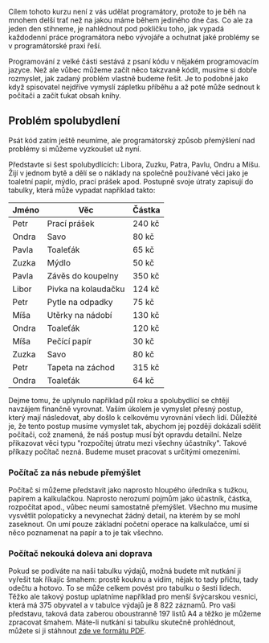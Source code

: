 Cílem tohoto kurzu není z vás udělat programátory, protože to je běh na mnohem
delší trať než na jakou máme během jediného dne čas. Co ale za jeden den
stihneme, je nahlédnout pod pokličku toho, jak vypadá každodenní práce
programátora nebo vývojáře a ochutnat jaké problémy se v programátorské praxi
řeší.

Programování z velké části sestává z psaní kódu v nějakém programovacím
jazyce. Než ale vůbec můžeme začít něco takzvaně kódit, musíme si dobře
rozmyslet, jak zadaný problém vlastně budeme řešit. Je to podobné jako když
spisovatel nejdříve vymyslí zápletku příběhu a až poté může sednout k počítači
a začít ťukat obsah knihy.

## Problém spolubydlení

Psát kód zatím ještě neumíme, ale programátorský způsob přemýšlení nad
problémy si můžeme vyzkoušet už nyní.

Představte si šest spolubydlících: Libora, Zuzku, Patra, Pavlu, Ondru a Míšu.
Žijí v jednom bytě a dělí se o náklady na společně používané věci jako je
toaletní papír, mýdlo, prací prášek apod. Postupně svoje útraty zapisují do
tabulky, která může vypadat například takto:

Jméno | Věc                 | Částka
----- | ------------------- | ------
Petr  | Prací prášek        | 240 kč
Ondra | Savo                | 80 kč
Pavla | Toaleťák            | 65 kč
Zuzka | Mýdlo               | 50 kč
Pavla | Závěs do koupelny   | 350 kč
Libor | Pivka na kolaudačku | 124 kč
Petr  | Pytle na odpadky    | 75 kč
Míša  | Utěrky na nádobí    | 130 kč
Ondra | Toaleťák            | 120 kč
Míša  | Pečící papír        | 30 kč
Zuzka | Savo                | 80 kč
Petr  | Tapeta na záchod    | 315 kč
Ondra | Toaleťák            | 64 kč

Dejme tomu, že uplynulo například půl roku a spolubydlící se chtějí navzájem
finančně vyrovnat. Vaším úkolem je vymyslet přesný postup, který mají
následovat, aby došlo k celkovému vyrovnání všech lidí. Důležité je, že tento
postup musíme vymyslet tak, abychom jej později dokázali sdělit počítači, což
znamená, že náš postup musí být opravdu detailní. Nelze přikazovat věci typu
"rozpočítej útratu mezi všechny účastníky". Takové příkazy počítač nezná.
Budeme muset pracovat s určitými omezeními.

### Počítač za nás nebude přemýšlet

Počítač si můžeme představit jako naprosto hloupého úředníka s tužkou, papírem
a kalkulačkou. Naprosto nerozumí pojmům jako účastník, částka, rozpočítat
apod., vůbec neumí samostatně přemýšlet. Všechno mu musíme vysvětlit
polopaticky a nevynechat žádný detail, na kterém by se mohl zaseknout. On umí
pouze základní početní operace na kalkulačce, umí si něco poznamenat na papír
a to je tak všechno.

### Počítač nekouká doleva ani doprava

Pokud se podíváte na naši tabulku výdajů, možná budete mít nutkání ji vyřešit
tak říkajíc šmahem: prostě kouknu a vidím, nějak to tady přičtu, tady odečtu a
hotovo. To se může celkem povést pro tabulku o šesti lidech. Těžko ale takový
postup uplatníme například pro menší  švýcarskou vesnici, která má 375 obyvatel
a v tabulce výdajů je 8 822 záznamů. Pro vaši představu, taková data zaberou
oboustranně 197 listů A4 a těžko je můžeme zpracovat šmahem. Máte-li nutkání
si tabulku skutečně prohlédnout, můžete si ji stáhnout [zde ve formátu
PDF](/download/intro-to-progr/tabulka.pdf).
